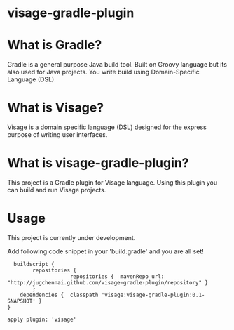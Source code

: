 visage-gradle-plugin
====================

What is Gradle?
===============
Gradle is a general purpose Java build tool. Built on Groovy language but its also used for Java projects. You write build using Domain-Specific Language (DSL)

What is Visage?
===============
Visage is a domain specific language (DSL) designed for the express purpose of writing user interfaces.

What is visage-gradle-plugin?
=============================
This project is a Gradle plugin for Visage language. Using this plugin you can build and run Visage projects.

Usage
=====
This project is currently under development. 

Add following code snippet in your 'build.gradle' and you are all set!


      buildscript {
          	repositories {
                		repositories {	mavenRepo url: "http://jugchennai.github.com/visage-gradle-plugin/repository" } 
         	}
     	dependencies {	classpath 'visage:visage-gradle-plugin:0.1-SNAPSHOT' }
    }

    apply plugin: 'visage'




